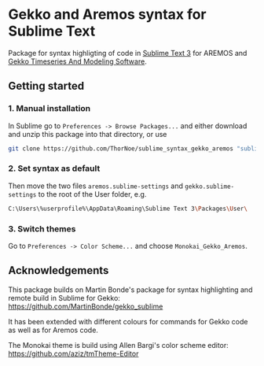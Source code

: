 # Gekko and Aremos syntax for Sublime Text
Package for syntax highligting of code in [Sublime Text 3](https://www.sublimetext.com) for AREMOS and [Gekko Timeseries And Modeling Software](https://github.com/thomsen67/GekkoTimeseries).

## Getting started

### 1. Manual installation
In Sublime go to ` Preferences -> Browse Packages... ` and either download and unzip this package into that directory, or use

``` bash
git clone https://github.com/ThorNoe/sublime_syntax_gekko_aremos "sublime-syntax-gekko-aremos"
```

### 2. Set syntax as default
Then move the two files ` aremos.sublime-settings ` and ` gekko.sublime-settings ` to the root of the User folder, e.g.

``` bash
C:\Users\%userprofile%\AppData\Roaming\Sublime Text 3\Packages\User\
```

### 3. Switch themes
Go to ` Preferences -> Color Scheme... ` and choose ` Monokai_Gekko_Aremos `.

## Acknowledgements
This package builds on Martin Bonde's package for syntax highlighting and remote build in Sublime for Gekko:
https://github.com/MartinBonde/gekko_sublime

It has been extended with different colours for commands for Gekko code as well as for Aremos code.

The Monokai theme is build using Allen Bargi's color scheme editor:
https://github.com/aziz/tmTheme-Editor
